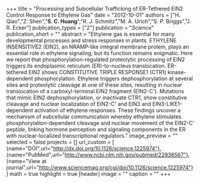 +++
title = "Processing and Subcellular Trafficking of ER-Tethered EIN2 Control Response to Ethylene Gas"
date = "2012-10-01"
authors = ["H. Qiao","Z. Shen","**S. C. Huang**","R. J. Schmitz","M. A. Urich","S. P. Briggs","J. R. Ecker"]
publication_types = ["2"]
publication = "_Science_"
publication_short = ""
abstract = "Ethylene gas is essential for many developmental processes and stress responses in plants. ETHYLENE INSENSITIVE2 (EIN2), an NRAMP-like integral membrane protein, plays an essential role in ethylene signaling, but its function remains enigmatic. Here we report that phosphorylation-regulated proteolytic processing of EIN2 triggers its endoplasmic reticulum (ER)-to-nucleus translocation. ER-tethered EIN2 shows CONSTITUTIVE TRIPLE RESPONSE1 (CTR1) kinase-dependent phosphorylation. Ethylene triggers dephosphorylation at several sites and proteolytic cleavage at one of these sites, resulting in nuclear translocation of a carboxyl-terminal EIN2 fragment (EIN2-C'). Mutations that mimic EIN2 dephosphorylation, or inactivate CTR1, show constitutive cleavage and nuclear localization of EIN2-C' and EIN3 and EIN3-LIKE1-dependent activation of ethylene responses. These findings uncover a mechanism of subcellular communication whereby ethylene stimulates phosphorylation-dependent cleavage and nuclear movement of the EIN2-C' peptide, linking hormone perception and signaling components in the ER with nuclear-localized transcriptional regulators."
image_preview = ""
selected = false
projects = []
url_custom = [ {name="DOI",url="http://dx.doi.org/10.1126/science.1225974"},
{name="PubMed",url="http://www.ncbi.nlm.nih.gov/pubmed/22936567"},
{name="View at journal",url="http://www.sciencemag.org/cgi/doi/10.1126/science.1225974"}
 ] 
math = true
highlight = true
[header]
image = ""
caption = ""
+++


